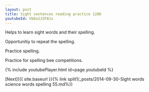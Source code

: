 ```yaml
---
layout: post
title: Sight sentences reading practice 1286
youtubeId: Vb6o2JZF81s
---
```

 
 
Helps to learn sight words and their spelling.

Opportunitiy to repeat the spelling. 

Practice spelling. 
 
Practice for spelling bee competitions. 
 
{% include youtubePlayer.html id=page.youtubeId %}
 
 

[Next]({{ site.baseurl }}{% link  split1/_posts/2014-09-30-Sight words science words spelling 55.md%})
 
